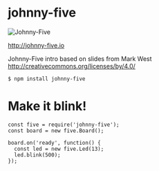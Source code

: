 
# johnny-five

![Johnny-Five](//johnny-five.io/img/static/johnny-five-fb.png) <!-- .element style="width: 800px;" -->

http://johnny-five.io

Johnny-Five intro based on slides from Mark West <!-- .element style="font-size: .5em;" -->
<br>http://creativecommons.org/licenses/by/4.0/


```
$ npm install johnny-five
```


# Make it blink!
```
const five = require('johnny-five');
const board = new five.Board();

board.on('ready', function() {
  const led = new five.Led(13);
  led.blink(500);
});
```
